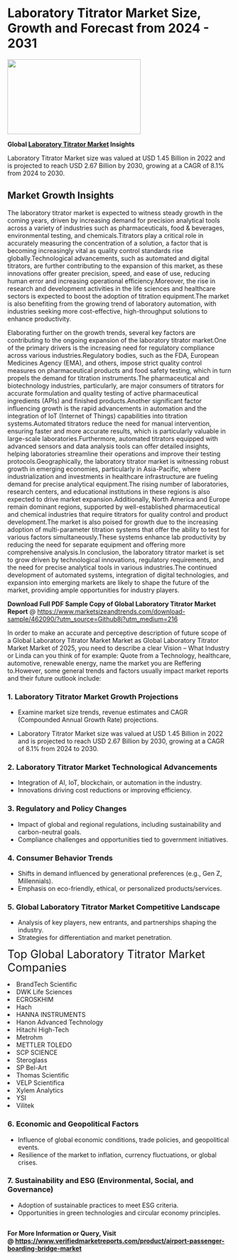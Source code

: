 <H1>Laboratory Titrator Market Size, Growth and Forecast from 2024 - 2031</H1><img class="aligncenter size-medium wp-image-584254" src="https://thirdeyenews.in/wp-content/uploads/2024/09/Global-Market-Research-300x168.jpeg" alt="" width="300" height="168" /><p><strong>Global&nbsp;<a href="https://www.marketsizeandtrends.com/download-sample/462090/?utm_source=Github8j?utm_medium=216">Laboratory Titrator Market</a> Insights</strong></p><p>Laboratory Titrator Market size was valued at USD 1.45 Billion in 2022 and is projected to reach USD 2.67 Billion by 2030, growing at a CAGR of 8.1% from 2024 to 2030.</p><p><h2>Market Growth Insights</h2> <p>The laboratory titrator market is expected to witness steady growth in the coming years, driven by increasing demand for precision analytical tools across a variety of industries such as pharmaceuticals, food & beverages, environmental testing, and chemicals.Titrators play a critical role in accurately measuring the concentration of a solution, a factor that is becoming increasingly vital as quality control standards rise globally.Technological advancements, such as automated and digital titrators, are further contributing to the expansion of this market, as these innovations offer greater precision, speed, and ease of use, reducing human error and increasing operational efficiency.Moreover, the rise in research and development activities in the life sciences and healthcare sectors is expected to boost the adoption of titration equipment.The market is also benefiting from the growing trend of laboratory automation, with industries seeking more cost-effective, high-throughput solutions to enhance productivity.</p> <p>Elaborating further on the growth trends, several key factors are contributing to the ongoing expansion of the laboratory titrator market.One of the primary drivers is the increasing need for regulatory compliance across various industries.Regulatory bodies, such as the FDA, European Medicines Agency (EMA), and others, impose strict quality control measures on pharmaceutical products and food safety testing, which in turn propels the demand for titration instruments.The pharmaceutical and biotechnology industries, particularly, are major consumers of titrators for accurate formulation and quality testing of active pharmaceutical ingredients (APIs) and finished products.Another significant factor influencing growth is the rapid advancements in automation and the integration of IoT (Internet of Things) capabilities into titration systems.Automated titrators reduce the need for manual intervention, ensuring faster and more accurate results, which is particularly valuable in large-scale laboratories.Furthermore, automated titrators equipped with advanced sensors and data analysis tools can offer detailed insights, helping laboratories streamline their operations and improve their testing protocols.Geographically, the laboratory titrator market is witnessing robust growth in emerging economies, particularly in Asia-Pacific, where industrialization and investments in healthcare infrastructure are fueling demand for precise analytical equipment.The rising number of laboratories, research centers, and educational institutions in these regions is also expected to drive market expansion.Additionally, North America and Europe remain dominant regions, supported by well-established pharmaceutical and chemical industries that require titrators for quality control and product development.The market is also poised for growth due to the increasing adoption of multi-parameter titration systems that offer the ability to test for various factors simultaneously.These systems enhance lab productivity by reducing the need for separate equipment and offering more comprehensive analysis.In conclusion, the laboratory titrator market is set to grow driven by technological innovations, regulatory requirements, and the need for precise analytical tools in various industries.The continued development of automated systems, integration of digital technologies, and expansion into emerging markets are likely to shape the future of the market, providing ample opportunities for industry players.<p><span class=""><strong>Download Full PDF Sample Copy of Global Laboratory Titrator Market Report</strong> @ <a href="https://www.marketsizeandtrends.com/download-sample/462090/?utm_source=Github8j?utm_medium=216" target="_blank">https://www.marketsizeandtrends.com/download-sample/462090/?utm_source=Github8j?utm_medium=216</a></span></p><p>In order to make an accurate and perceptive description of future scope of a Global&nbsp;Laboratory Titrator Market Market as Global&nbsp;Laboratory Titrator Market Market of 2025, you need to describe a clear Vision &ndash; What Industry or Linda can you think of for example: Quote from a Technology, healthcare, automotive, renewable energy, name the market you are Reffering to.However, some general trends and factors usually impact market reports and their future outlook include:</p><h3>1.&nbsp;<strong>Laboratory Titrator Market Growth Projections</strong></h3><ul><li>Examine market size trends, revenue estimates and CAGR (Compounded Annual Growth Rate) projections.</li><li><p>Laboratory Titrator Market size was valued at USD 1.45 Billion in 2022 and is projected to reach USD 2.67 Billion by 2030, growing at a CAGR of 8.1% from 2024 to 2030.</p></li></ul><h3>2.&nbsp;<strong>Laboratory Titrator Market Technological Advancements</strong></h3><ul><li>Integration of AI, IoT, blockchain, or automation in the industry.</li><li>Innovations driving cost reductions or improving efficiency.</li></ul><h3>3.&nbsp;<strong>Regulatory and Policy Changes</strong></h3><ul><li>Impact of global and regional regulations, including sustainability and carbon-neutral goals.</li><li>Compliance challenges and opportunities tied to government initiatives.</li></ul><h3>4.&nbsp;<strong>Consumer Behavior Trends</strong></h3><ul><li>Shifts in demand influenced by generational preferences (e.g., Gen Z, Millennials).</li><li>Emphasis on eco-friendly, ethical, or personalized products/services.</li></ul><h3>5.&nbsp;<strong>Global Laboratory Titrator Market Competitive Landscape</strong></h3><ul><li>Analysis of key players, new entrants, and partnerships shaping the industry.</li><li>Strategies for differentiation and market penetration.</li></ul><p data-pm-slice="1 1 []"><span style="color: inherit; font-family: inherit; font-size: 25px;">Top Global Laboratory Titrator Market Companies</span></p><div class="" data-test-id=""><p><li>BrandTech Scientific</li><li> DWK Life Sciences</li><li> ECROSKHIM</li><li> Hach</li><li> HANNA INSTRUMENTS</li><li> Hanon Advanced Technology</li><li> Hitachi High-Tech</li><li> Metrohm</li><li> METTLER TOLEDO</li><li> SCP SCIENCE</li><li> Steroglass</li><li> SP Bel-Art</li><li> Thomas Scientific</li><li> VELP Scientifica</li><li> Xylem Analytics</li><li> YSI</li><li> Vilitek</li></p></div><h3>6.&nbsp;<strong>Economic and Geopolitical Factors</strong></h3><ul><li>Influence of global economic conditions, trade policies, and geopolitical events.</li><li>Resilience of the market to inflation, currency fluctuations, or global crises.</li></ul><h3>7.&nbsp;<strong>Sustainability and ESG (Environmental, Social, and Governance)</strong></h3><ul><li>Adoption of sustainable practices to meet ESG criteria.</li><li>Opportunities in green technologies and circular economy principles.</li></ul><h2><strong style="font-size: 14px;">For More Information or Query, Visit @&nbsp;</strong><a style="background-color: #ffffff; font-size: 14px;" href="https://www.marketsizeandtrends.com/report/laboratory-titrator-market/" target="_blank">https://www.verifiedmarketreports.com/product/airport-passenger-boarding-bridge-market</a></h2>